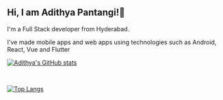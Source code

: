 <h2>Hi, I am Adithya Pantangi!👋</h2>

<p>I'm a Full Stack developer from Hyderabad.</p>

<p>I've made mobile apps and web apps using technologies such as Android, React, Vue and Flutter</p>

[![Adithya's GitHub stats](https://github-readme-stats.vercel.app/api?username=Adi343&show_icons=true&theme=cobalt2)](https://github.com/Adi343/github-readme-stats)

<br>

[![Top Langs](https://github-readme-stats.vercel.app/api/top-langs/?username=Adi343&layout=compact)](https://github.com/Adi343/github-readme-stats)

